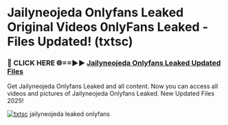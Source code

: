 # Jailyneojeda Onlyfans Leaked Original Videos 0nlyFans Leaked - Files Updated! (txtsc)

<h3>🔴 CLICK HERE 🌐==►► <a href="https://tinyurl.com/2jnfzry5" rel="nofollow">Jailyneojeda Onlyfans Leaked Updated Files</a></h3>

Get Jailyneojeda Onlyfans Leaked and all content. Now you can access all videos and pictures of Jailyneojeda Onlyfans Leaked. New Updated Files 2025!

[![txtsc](https://i.imgur.com/GyGTBgg.gif)](https://tinyurl.com/2jnfzry5)
jailyneojeda leaked onlyfans